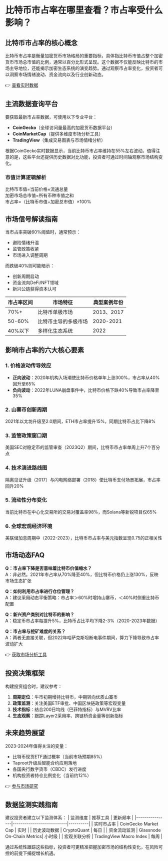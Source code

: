 # 比特币市占率在哪里查看？市占率受什么影响？

## 比特币市占率的核心概念

比特币市占率是衡量加密货币市场格局的重要指标，具体指比特币市值占整个加密货币市场总市值的比例，通常以百分比形式呈现。这个数据不仅能反映比特币的市场主导地位，还能揭示加密生态系统的演变趋势。通过观察市占率变化，投资者可以洞察市场情绪波动、资金流向以及行业创新动态。

👉 [查看实时数据](https://bit.ly/okx_welcome)

## 主流数据查询平台

要获取最新市占率数据，可使用以下专业平台：
- **CoinGecko**（全球访问量最高的加密货币数据平台）
- **CoinMarketCap**（提供多维度市场分析工具）
- **TradingView**（集成交易图表与市场情绪分析）

根据CoinGecko实时数据显示，当前比特币市占率维持在55%左右波动。值得注意的是，这些平台还提供历史数据对比功能，投资者可通过时间轴观察市场结构变化。

### 市值计算逻辑解析
比特币市值=当前价格×流通总量  
加密市场总市值=所有币种市值之和  
市占率=（比特币市值÷加密总市值）×100%

## 市场信号解读指南

当市占率突破60%阈值时，通常预示：
- 避险情绪升温
- 监管政策收紧
- 市场进入调整周期

而跌破40%则可能暗示：
- 创新周期启动
- 资金流向DeFi/NFT领域
- 新兴公链获得资本认可

| 市占率区间 | 市场特征                | 典型案例年份 |
|------------|-------------------------|--------------|
| 70%+       | 比特币单极市场          | 2013、2017   |
| 50-60%     | 比特币主导的多极市场    | 2020-2021    |
| 40%以下    | 多样化生态系统          | 2022         |

## 影响市占率的六大核心要素

### 1. 价格波动传导效应
- **正向波动**：2020年机构入场潮使比特币价格单年上涨300%，市占率从40%回升至65%
- **负向波动**：2022年LUNA崩盘事件中，比特币价格下跌40%导致市占率降至35%

### 2. 山寨币创新周期
2021年以太坊升级至2.0期间，ETH市占率提升15%，同期比特币占比下降8%

### 3. 监管政策窗口期
美国SEC对稳定币的监管审查（2023Q2）期间，比特币市占率单周上升7个百分点

### 4. 技术演进路线图
隔离见证升级（2017）与闪电网络部署（2018）使比特币支付场景拓展，市占率回升20%

### 5. 流动性分布变化
当前比特币在中心化交易所的交易对覆盖率98%，而Solana等新锐项目仅65%

### 6. 全球宏观经济环境
美联储加息周期中（2022-2023），比特币市占率与美元指数呈现0.75的正相关性

## 市场动态FAQ

**Q：市占率下降是否意味着比特币价值缩水？**  
A：非必然。2021年市占率从70%降至40%，但比特币价格仍上涨130%，反映市场生态扩张

**Q：如何利用市占率进行仓位管理？**  
A：建议采用动态平衡策略：市占率＞60%时增持山寨币，＜40%时侧重比特币配置

**Q：新兴资产类别对比特币的影响？**  
A：稳定币市占率每提升5%，比特币占比平均下降2-3%（2020-2023年数据）

**Q：市占率与挖矿难度的关系？**  
A：两者无直接关联，但2022年哈萨克斯坦断电事件期间，算力下降导致市占率波动扩大

👉 [获取市场分析工具](https://bit.ly/okx_welcome)

## 投资决策框架

构建投资组合时，建议参考：
1. **周期定位**：牛市初期增持比特币，中期转向优质山寨币
2. **政策监测**：关注美国ETF审批、中国区块链政策等宏观变量
3. **技术指标**：结合200日均线（巴菲特指标）与MVRV比率
4. **生态观察**：跟踪Layer2采用率、跨链桥资金量等创新指标

## 未来趋势展望

2023-2024年值得关注的变量：
- 比特币现货ETF通过概率（当前市场预期85%）
- Taproot升级后智能合约应用落地
- 各国央行数字货币（CBDC）发行进度
- 机构投资者持仓比例变化（当前约12%）

👉 [参与市场研究](https://bit.ly/okx_welcome)

## 数据监测实践指南

建议投资者建立以下监测体系：
| 监测维度       | 推荐工具                  | 更新频率 |
|----------------|---------------------------|----------|
| 实时市占率     | CoinGecko Market Cap      | 实时     |
| 历史波动数据   | CryptoQuant               | 每日     |
| 资金流动监测   | Glassnode On-Chain Metrics| 小时级   |
| 宏观关联分析   | TradingView Macro Index   | 每周     |

通过系统性跟踪这些指标，投资者可更精准把握加密市场的结构性变化，在风险可控的前提下捕捉增长机遇。